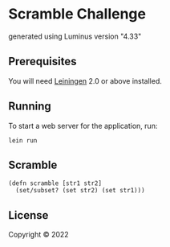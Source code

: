 # Scramble Challenge

generated using Luminus version "4.33"

## Prerequisites

You will need [Leiningen][1] 2.0 or above installed.

[1]: https://github.com/technomancy/leiningen

## Running

To start a web server for the application, run:

    lein run 

## Scramble 
```
(defn scramble [str1 str2]
  (set/subset? (set str2) (set str1)))
```

## License

Copyright © 2022

